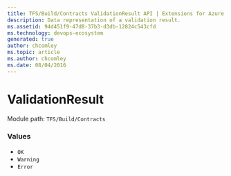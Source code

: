 ```yaml
---
title: TFS/Build/Contracts ValidationResult API | Extensions for Azure DevOps Services
description: Data representation of a validation result.
ms.assetid: 94d451f9-47d8-37b3-d3db-12824c543cfd
ms.technology: devops-ecosystem
generated: true
author: chcomley
ms.topic: article
ms.author: chcomley
ms.date: 08/04/2016
---
```


# ValidationResult

Module path: `TFS/Build/Contracts`

### Values

* `OK` 
* `Warning` 
* `Error` 
